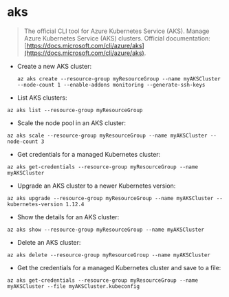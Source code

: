 # aks

> The official CLI tool for Azure Kubernetes Service (AKS).
> Manage Azure Kubernetes Service (AKS) clusters.
> Official documentation: [https://docs.microsoft.com/cli/azure/aks](https://docs.microsoft.com/cli/azure/aks).

- Create a new AKS cluster:

    `az aks create --resource-group myResourceGroup --name myAKSCluster --node-count 1 --enable-addons monitoring --generate-ssh-keys`

- List AKS clusters:

`az aks list --resource-group myResourceGroup`

- Scale the node pool in an AKS cluster:

`az aks scale --resource-group myResourceGroup --name myAKSCluster --node-count 3`

- Get credentials for a managed Kubernetes cluster:

`az aks get-credentials --resource-group myResourceGroup --name myAKSCluster`

- Upgrade an AKS cluster to a newer Kubernetes version:

`az aks upgrade --resource-group myResourceGroup --name myAKSCluster --kubernetes-version 1.12.4`

- Show the details for an AKS cluster:

`az aks show --resource-group myResourceGroup --name myAKSCluster`

- Delete an AKS cluster:

`az aks delete --resource-group myResourceGroup --name myAKSCluster`

- Get the credentials for a managed Kubernetes cluster and save to a file:

`az aks get-credentials --resource-group myResourceGroup --name myAKSCluster --file myAKSCluster.kubeconfig`





